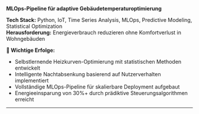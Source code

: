 **MLOps-Pipeline für adaptive Gebäudetemperaturoptimierung**

**Tech Stack:** Python, IoT, Time Series Analysis, MLOps, Predictive Modeling, Statistical Optimization  
**Herausforderung:** Energieverbrauch reduzieren ohne Komfortverlust in Wohngebäuden  

**🎯 Wichtige Erfolge:**
- Selbstlernende Heizkurven-Optimierung mit statistischen Methoden entwickelt
- Intelligente Nachtabsenkung basierend auf Nutzerverhalten implementiert
- Vollständige MLOps-Pipeline für skalierbare Deployment aufgebaut
- Energieeinsparung von 30%+ durch prädiktive Steuerungsalgorithmen erreicht

---